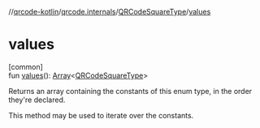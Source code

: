 //[qrcode-kotlin](../../../index.md)/[qrcode.internals](../index.md)/[QRCodeSquareType](index.md)/[values](values.md)

# values

[common]\
fun [values](values.md)(): [Array](https://kotlinlang.org/api/latest/jvm/stdlib/kotlin-stdlib/kotlin/-array/index.html)&lt;[QRCodeSquareType](index.md)&gt;

Returns an array containing the constants of this enum type, in the order they're declared.

This method may be used to iterate over the constants.
